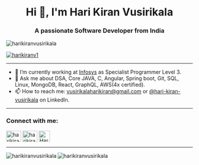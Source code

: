 <h1 align="center">Hi 👋, I'm Hari Kiran Vusirikala</h1>
<h3 align="center">A passionate Software Developer from India</h3>

<p align="left"> <img src="https://komarev.com/ghpvc/?username=harikiranvusirikala&label=Profile%20views&color=0e75b6&style=flat" alt="harikiranvusirikala" /> </p>
<p align="left"> <a href="https://x.com/harikiranv1" target="blank"><img src="https://img.shields.io/twitter/follow/harikiranv1?logo=twitter&style=for-the-badge" alt="harikiranv1" /></a> </p>

-------

- 🔭 I’m currently working at [Infosys](https://infosys.com) as Specialist Programmer Level 3.
- 💬 Ask me about DSA, Core JAVA, C, Angular, Spring boot, Git, SQL, Linux, MongoDB, React, GraphQL, AWS(4x certified).
- 📫 How to reach me: vusirikalaharikiran@gmail.com or [@hari-kiran-vusirikala](https://linkedin.com/in/hari-kiran-vusirikala) on LinkedIn.

-------

<h3 align="left">Connect with me:</h3>
<p align="left">
  <a href="https://twitter.com/harikiranv1" target="blank"><img align="center" src="https://raw.githubusercontent.com/rahuldkjain/github-profile-readme-generator/master/src/images/icons/Social/twitter.svg" alt="harikiranv1" height="30" width="40" /></a>
  <a href="https://linkedin.com/in/hari-kiran-vusirikala" target="blank"><img align="center" src="https://raw.githubusercontent.com/rahuldkjain/github-profile-readme-generator/master/src/images/icons/Social/linked-in-alt.svg" alt="harikiranvusirikala" height="30" width="40" /></a>
  <a href="mailto:vusirikalaharikiran@gmail.com" target="blank"><img align="center" src="https://cdn-icons-png.flaticon.com/512/732/732200.png" alt="Hari Kiran Vusirikala's Mail" height="30" width="30"/></a>
</p>

-------

<p>
  <img align="left" src="https://github-readme-streak-stats.herokuapp.com/?user=harikiranvusirikala&" alt="harikiranvusirikala" />
</p>

<p>
  <img align="center" src="https://github-readme-stats.vercel.app/api/top-langs?username=harikiranvusirikala&show_icons=true&locale=en&layout=compact" alt="harikiranvusirikala" />
</p>

<!--
<p>
  <img align="center" src="https://github-readme-stats.vercel.app/api?username=harikiranvusirikala&show_icons=true&locale=en" alt="harikiranvusirikala" />
</p>
-->

<!-- Reference: https://github.com/Sarfaraz-Hussain/Sarfaraz-Hussain -->

<!--
**harikiranvusirikala/harikiranvusirikala** is a ✨ _special_ ✨ repository because its `README.md` (this file) appears on your GitHub profile.

Here are some ideas to get you started:

- 🔭 I’m currently working on ...
- 🌱 I’m currently learning ...
- 👯 I’m looking to collaborate on ...
- 🤔 I’m looking for help with ...
- 💬 Ask me about ...
- 📫 How to reach me: ...
- 😄 Pronouns: ...
- ⚡ Fun fact: ...
-->
